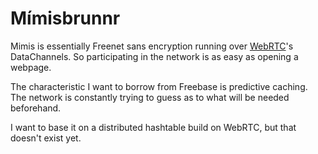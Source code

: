 Mímisbrunnr
===========

Mimis is essentially Freenet sans encryption running over [WebRTC](http://webrtc.org)'s DataChannels. So participating in the network is as easy as opening a webpage.

The characteristic I want to borrow from Freebase is predictive caching. The network is constantly trying to guess as to what will be needed beforehand.



I want to base it on a distributed hashtable build on WebRTC, but that doesn't exist yet.